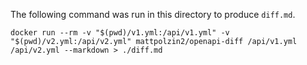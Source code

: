The following command was run in this directory to produce `diff.md`.

```shell
docker run --rm -v "$(pwd)/v1.yml:/api/v1.yml" -v "$(pwd)/v2.yml:/api/v2.yml" mattpolzin2/openapi-diff /api/v1.yml /api/v2.yml --markdown > ./diff.md
```
